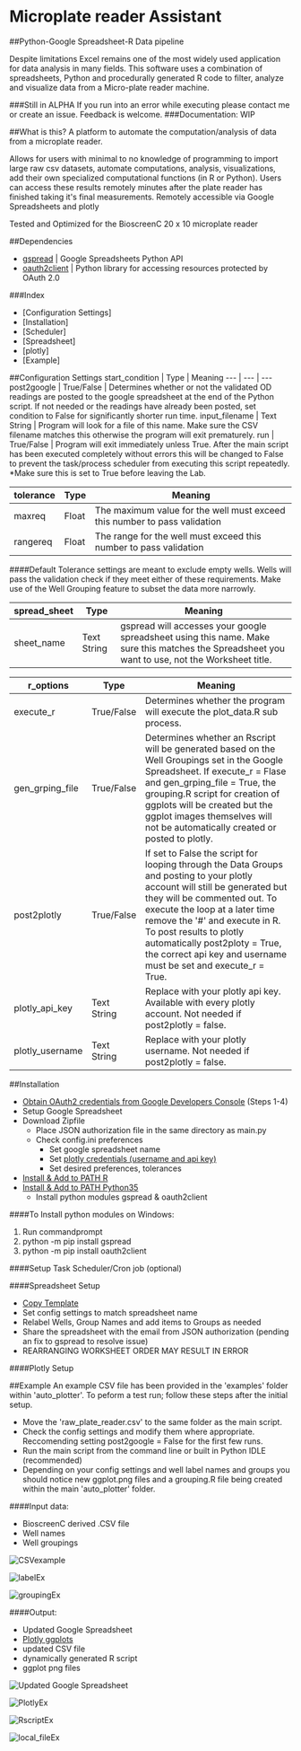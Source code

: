# Microplate reader Assistant
##Python-Google Spreadsheet-R Data pipeline

Despite limitations Excel remains one of the most widely used application for data analysis in many fields. This software uses a combination of spreadsheets, Python and procedurally generated R code to filter, analyze and visualize data from a Micro-plate reader machine.

###Still in ALPHA
If you run into an error while executing please contact me or create an issue.
Feedback is welcome.
###Documentation: WIP

##What is this?
A platform to automate the computation/analysis of data from a microplate reader.  

Allows for users with minimal to no knowledge of programming to import large raw csv datasets, automate computations, analysis, visualizations, add their own specialized computational functions (in R or Python). Users can access these results remotely minutes after the plate reader has finished taking it's final measurements.
Remotely accessible via Google Spreadsheets and plotly

Tested and Optimized for the BioscreenC 20 x 10 microplate reader

##Dependencies
* [gspread](https://github.com/burnash/gspread) | Google Spreadsheets Python API
* [oauth2client](https://github.com/google/oauth2client) | Python library for accessing resources protected by OAuth 2.0

###Index
* [Configuration Settings]
* [Installation]
 * [Scheduler]
 * [Spreadsheet]
 * [plotly]
* [Example]

##Configuration Settings
start_condition | Type | Meaning
--- | --- | ---
post2google | True/False | Determines whether or not the validated OD readings are posted to the google spreadsheet at the end of the Python script. If not needed or the readings have already been posted, set condition to False for significantly shorter run time.
input_filename | Text String | Program will look for a file of this name. Make sure the CSV filename matches this otherwise the program will exit prematurely.
run | True/False | Program will exit immediately unless True. After the main script has been executed completely without errors this will be changed to False to prevent the task/process scheduler from executing this script repeatedly. *Make sure this is set to True before leaving the Lab.

tolerance | Type | Meaning
--- | --- | ---
maxreq | Float | The maximum value for the well must exceed this number to pass validation
rangereq | Float | The range for the well must exceed this number to pass validation

####Default Tolerance settings are meant to exclude empty wells. Wells will pass the validation check if they meet either of these requirements. Make use of the Well Grouping feature to subset the data more narrowly.  

spread_sheet | Type | Meaning
---- | ---- | ----
sheet_name | Text String | gspread will accesses your google spreadsheet using this name. Make sure this matches the Spreadsheet you want to use, not the Worksheet title.

r_options | Type | Meaning
---- | ---- | ----
execute_r | True/False | Determines whether the program will execute the plot_data.R sub process.
gen_grping_file | True/False | Determines whether an Rscript will be generated based on the Well Groupings set in the Google Spreadsheet. If execute_r = Flase and gen_grping_file = True, the grouping.R script for creation of ggplots will be created but the ggplot images themselves will not be automatically created or posted to plotly.
post2plotly | True/False | If set to False the script for looping through the Data Groups and posting to your plotly account will still be generated but they will be commented out. To execute the loop at a later time remove the '#' and execute in R. To post results to plotly automatically post2ploty = True, the correct api key and username must be set and execute_r = True.
plotly_api_key | Text String | Replace with your plotly api key. Available with every plotly account. Not needed if post2plotly = false.
plotly_username | Text String | Replace with your plotly username. Not needed if post2plotly = false.

##Installation
* [Obtain OAuth2 credentials from Google Developers Console](http://gspread.readthedocs.io/en/latest/oauth2.html) (Steps 1-4)
* Setup Google Spreadsheet
* Download Zipfile
  * Place JSON authorization file in the same directory as main.py
  * Check config.ini preferences
    * Set google spreadsheet name
    * Set [plotly credentials (username and api key)](https://plot.ly/)
    * Set desired preferences, tolerances
* [Install & Add to PATH R](https://cran.r-project.org/mirrors.html)
* [Install & Add to PATH Python35](https://www.python.org/ftp/python/3.5.2/python-3.5.2.exe)
  * Install python modules gspread & oauth2client

####To Install python modules on Windows:
1. Run commandprompt
2. python -m pip install gspread
3. python -m pip install oauth2client

####Setup Task Scheduler/Cron job (optional)

####Spreadsheet Setup
* [Copy Template](https://docs.google.com/spreadsheets/d/1iwIqJFmqjBiF7x14Bd4VQg8CFB-6jfWLCbYkezdn5Pw/edit?usp=sharing)
* Set config settings to match spreadsheet name
* Relabel Wells, Group Names and add items to Groups as needed
* Share the spreadsheet with the email from JSON authorization (pending an fix to gspread to resolve issue)  
* REARRANGING WORKSHEET ORDER MAY RESULT IN ERROR

####Plotly Setup

##Example
An example CSV file has been provided in the 'examples' folder within 'auto_plotter'. To peform a test run; follow these steps after the initial setup.
* Move the 'raw_plate_reader.csv' to the same folder as the main script.
* Check the config settings and modify them where appropriate. Reccomending setting post2google = False for the first few runs.
* Run the main script from the command line or built in Python IDLE (recommended)
* Depending on your config settings and well label names and groups you should notice new ggplot.png files and a grouping.R file being created within the main 'auto_plotter' folder.

####Input data:
* BioscreenC derived .CSV file
* Well names
* Well groupings

![CSVexample](https://github.com/kilo59/data-alpha-Guilf/blob/alpha_2/readme_images/csv.png)

![labelEx](https://github.com/kilo59/data-alpha-Guilf/blob/alpha_2/readme_images/labelEx1.PNG?raw=true)

![groupingEx](https://github.com/kilo59/data-alpha-Guilf/blob/alpha_2/readme_images/groupingEx1_sm.png?raw=true)

####Output:
 * Updated Google Spreadsheet
 * [Plotly ggplots](https://dashboards.ly/ua-3iqBAQDFa93xVVHraRB3Tm "Plotly Dashboard")
 * updated CSV file
 * dynamically generated R script
 * ggplot png files

![Updated Google Spreadsheet](https://github.com/kilo59/data-alpha-Guilf/blob/alpha_2/readme_images/well_dataEx1.PNG?raw=true)

![PlotlyEx](https://github.com/kilo59/data-alpha-Guilf/blob/alpha_2/readme_images/plotlyEx1.PNG?raw=true)

![RscriptEx](https://github.com/kilo59/data-alpha-Guilf/blob/alpha_2/readme_images/groupingRex1.PNG?raw=true)

![local_fileEx](https://github.com/kilo59/data-alpha-Guilf/blob/alpha_2/readme_images/local_filesEx1.PNG?raw=true)
